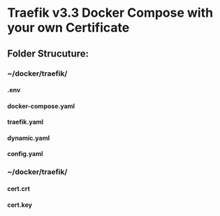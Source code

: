 # Traefik v3.3 Docker Compose with your own Certificate
## Folder Strucuture:

### ~/docker/traefik/
#### .env
#### docker-compose.yaml
#### traefik.yaml
#### dynamic.yaml
#### config.yaml
### ~/docker/traefik/
#### cert.crt
#### cert.key
